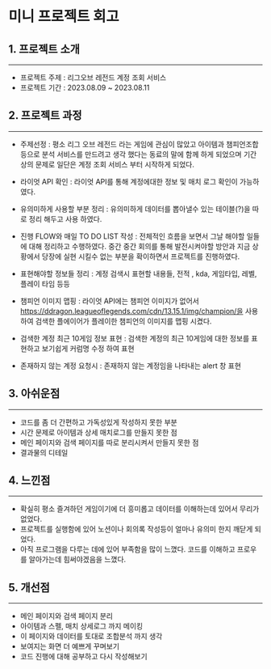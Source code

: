 # 미니 프로젝트 회고

## 1. 프로젝트 소개
---
- 프로젝트 주제 : 리그오브 레전드 계정 조회 서비스
- 프로젝트 기간 : 2023.08.09 ~ 2023.08.11

## 2. 프로젝트 과정
---
- 주제선정 : 평소 리그 오브 레전드 라는 게임에 관심이 많았고 아이템과 챔피언조합 등으로 분석 서비스를 만드려고 생각 했다는 동료의 말에 함께 하게 되었으며 기간상의 문제로 일단은 계정 조회 서비스 부터 시작하게 되었다.
             
- 라이엇 API 확인 : 라이엇 API를 통해 계정에대한 정보 및 매치 로그 확인이 가능하였다.

- 유의미하게 사용할 부분 정리 : 유의미하게 데이터를 뽑아낼수 있는 테이블(?)을 따로 정리 해두고 사용 하였다.

- 진행 FLOW와 매일 TO DO LIST 작성 : 전체적인 흐름을 보면서 그날 해야할 일들에 대해 정리하고 수행하였다. 중간 중간 회의를 통해 발전시켜야할 방안과 지금 상황에서 당장에 실현 시킬수 없는 부분을 확이하면서 프로젝트를 진행하였다. 

- 표현해야할 정보들 정리 : 계정 검색시 표현할 내용들, 전적 , kda, 게임타입, 레벨, 플레이 타임 등등

- 챔피언 이미지 맵핑 : 라이엇 API에는 챔피언 이미지가 없어서 https://ddragon.leagueoflegends.com/cdn/13.15.1/img/champion/을 사용하여 
검색한 플에이어가 플레이한 챔피언의 이미지를 맵핑 시켰다.

- 검색한 계정 최근 10게임 정보 표현 : 검색한 계정의 최근 10게임에 대한 정보를 표현하고 보기쉽게 커럼명 수정 하여 표현

- 존재하지 않는 계정 요청시 : 존재하지 않는 계정임을 나타내는 alert 창 표현 

## 3. 아쉬운점
---
- 코드를 좀 더 간편하고 가독성있게 작성하지 못한 부분
- 시간 문제로 아이템과 상세 매치로그를 만들지 못한 점
- 메인 페이지와 검색 페이지를 따로 분리시켜서 만들지 못한 점
- 결과물의 디테일

## 4. 느낀점
---
- 확실히 평소 즐겨하던 게임이기에 더 흥미롭고 데이터를 이해하는데 있어서 무리가 없었다.
- 프로젝트를 실행함에 있어 노션이나 회의록 작성등이 얼마나 유의미 한지 깨닫게 되었다.
- 아직 프로그램을 다루는 데에 있어 부족함을 많이 느꼈다. 코드를 이해하고 프로우를 알아가는데 힘써야겠음을 느꼈다.

## 5. 개선점
---
- 메인 페이지와 검색 페이지 분리
- 아이템과 스펠, 매치 상세로그 까지 메이킹
- 이 페이지와 데이터를 토대로 조합분석 까지 생각
- 보여지는 화면 더 예쁘게 꾸며보기
- 코드 진행에 대해 공부하고 다시 작성해보기
